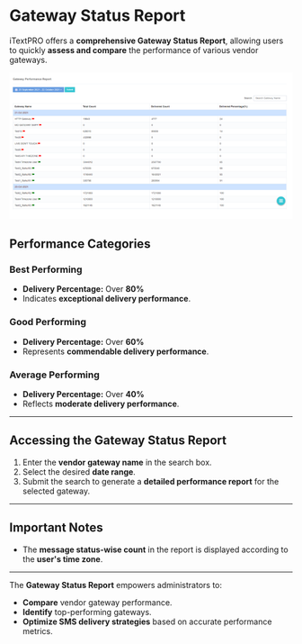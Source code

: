 # Gateway Status Report

iTextPRO offers a **comprehensive Gateway Status Report**, allowing users to quickly **assess and compare** the performance of various vendor gateways.

![Gateway Performance](images/gatewayperformance1.png)

## Performance Categories

### Best Performing
- **Delivery Percentage:** Over **80%**
- Indicates **exceptional delivery performance**.

### Good Performing
- **Delivery Percentage:** Over **60%**
- Represents **commendable delivery performance**.

### Average Performing
- **Delivery Percentage:** Over **40%**
- Reflects **moderate delivery performance**.

---

## Accessing the Gateway Status Report

1. Enter the **vendor gateway name** in the search box.  
2. Select the desired **date range**.  
3. Submit the search to generate a **detailed performance report** for the selected gateway.  

---

## Important Notes
- The **message status-wise count** in the report is displayed according to the **user's time zone**.

---

The **Gateway Status Report** empowers administrators to:
- **Compare** vendor gateway performance.
- **Identify** top-performing gateways.
- **Optimize SMS delivery strategies** based on accurate performance metrics.
